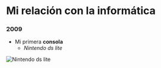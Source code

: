 <!-- HEADINGS -->

# Mi relación con la informática


### 2009
 * Mi primera **consola**
    * *Nintendo ds lite*

![Nintendo ds lite](https://3.bp.blogspot.com/_c6J0E6tlsY0/TJu23ykittI/AAAAAAAAByc/dWyFpfOEQoI/s400/Nintendo+DS+Lite+Rosa.jpg ) 

